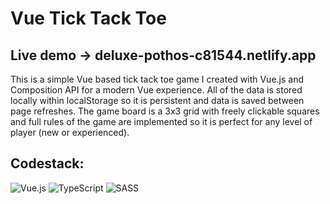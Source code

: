 # Vue Tick Tack Toe

## Live demo -> deluxe-pothos-c81544.netlify.app
This is a simple Vue based tick tack toe game I created with Vue.js and Composition API for a modern Vue experience. All of the data is stored locally within localStorage so it is persistent and data is saved between page refreshes. The game board is a 3x3 grid with freely clickable squares and full rules of the game are implemented so it is perfect for any level of player (new or experienced).

## Codestack:
![Vue.js](https://img.shields.io/badge/vuejs-%2335495e.svg?style=for-the-badge&logo=vuedotjs&logoColor=%234FC08D)
![TypeScript](https://img.shields.io/badge/typescript-%23007ACC.svg?style=for-the-badge&logo=typescript&logoColor=white)
![SASS](https://img.shields.io/badge/SASS-hotpink.svg?style=for-the-badge&logo=SASS&logoColor=white)

